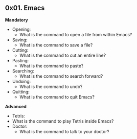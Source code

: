 ## 0x01. Emacs

**Mandatory**

- Opening:
  - What is the command to open a file from within Emacs?
- Saving:
  - What is the command to save a file?
- Cutting:
  - What is the command to cut an entire line?
- Pasting:
  - What is the command to paste?
- Searching:
  - What is the command to search forward?
- Undoing:
  - What is the command to undo?
- Quitting:
  - What is the command to quit Emacs?

**Advanced**
- Tetris:
 - What is the command to play Tetris inside Emacs?
- Doctor:
  - What is the command to talk to your doctor?